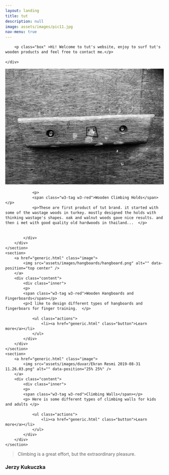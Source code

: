 ```yaml
---
layout: landing
title: tut
description: null
image: assets/images/pic11.jpg
nav-menu: true
---
```


<!-- Main -->
<div id="main">

<!-- One -->
<section id="one">
	<div class="inner">

		<p class="box" >Hi! Welcome to tut's website, enjoy to surf tut's wooden products and feel free to contact me.</p>		

	</div>
</section>

<!-- Two -->
<section id="two" class="spotlights">
	<section>
		<a href="generic.html" class="image">
			<img src="assets/images/tutamak/tutamakana.png" alt="" data-position="center center" />
		</a>
		<div class="content">
			<div class="inner">

				<p>
				<span class="w3-tag w3-red">Wooden Climbing Holds</span></p>
				<p>These are first product of tut brand. it started with some of the wastage woods in turkey. mostly designed the holds with thinking wastage's shapes. oak and walnut woods gave nice results. and then i met with good quality old hardwoods in thailand...  </p>


			</div>
		</div>
	</section>
	<section>
		<a href="generic.html" class="image">
			<img src="assets/images/hangboards/hangboard.png" alt="" data-position="top center" />
		</a>
		<div class="content">
			<div class="inner">
			<p>
			<span class="w3-tag w3-red">Wooden Hangboards and Fingerboards</span></p>
			<p>I like to design different types of hangboards and fingerboars for finger training.  </p>

				<ul class="actions">
					<li><a href="generic.html" class="button">Learn more</a></li>
				</ul>
			</div>
		</div>
	</section>
	<section>
		<a href="generic.html" class="image">
			<img src="assets/images/duvar/Ekran Resmi 2019-08-31 11.26.03.png" alt="" data-position="25% 25%" />
		</a>
		<div class="content">
			<div class="inner">
			<p>
			<span class="w3-tag w3-red">Climbing Walls</span></p>
			<p> Here is some different types of climbing walls for kids and adults </p>

				<ul class="actions">
					<li><a href="generic.html" class="button">Learn more</a></li>
				</ul>
			</div>
		</div>
	</section>
</section>

<!-- Three -->
<section id="three">
	<div class="inner">
	<blockquote>Climbing is a great effort, but the extraordinary pleasure.</blockquote>
	<h3>Jerzy Kukuczka</h3>
	</div>
</section>

</div>
